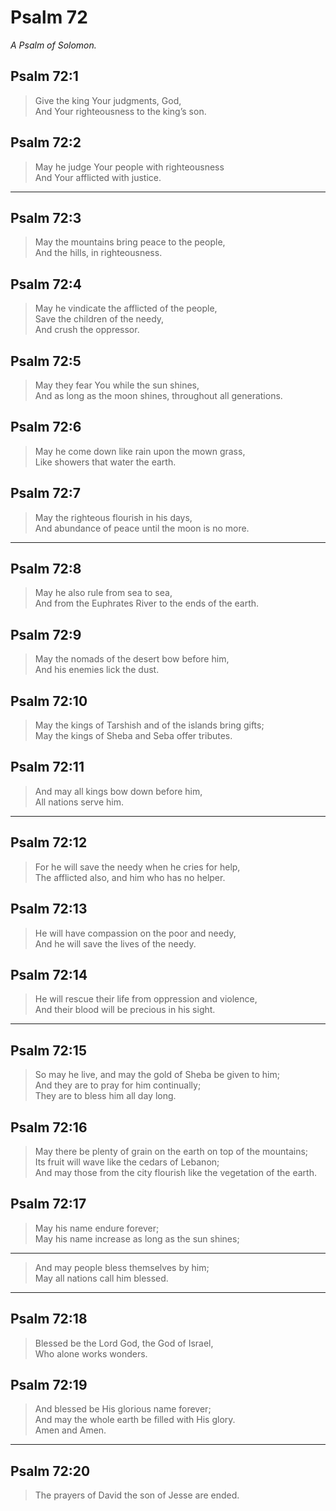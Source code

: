 # Psalm 72

_A Psalm of Solomon._

## Psalm 72:1

> Give the king Your judgments, God,  
> And Your righteousness to the king’s son.

## Psalm 72:2

> May he judge Your people with righteousness  
> And Your afflicted with justice.

---

## Psalm 72:3

> May the mountains bring peace to the people,  
> And the hills, in righteousness.

## Psalm 72:4

> May he vindicate the afflicted of the people,  
> Save the children of the needy,  
> And crush the oppressor.

## Psalm 72:5

> May they fear You while the sun shines,  
> And as long as the moon shines, throughout all generations.

## Psalm 72:6

> May he come down like rain upon the mown grass,  
> Like showers that water the earth.

## Psalm 72:7

> May the righteous flourish in his days,  
> And abundance of peace until the moon is no more.

---

## Psalm 72:8

> May he also rule from sea to sea,  
> And from the Euphrates River to the ends of the earth.

## Psalm 72:9

> May the nomads of the desert bow before him,  
> And his enemies lick the dust.

## Psalm 72:10

> May the kings of Tarshish and of the islands bring gifts;  
> May the kings of Sheba and Seba offer tributes.

## Psalm 72:11

> And may all kings bow down before him,  
> All nations serve him.

---

## Psalm 72:12

> For he will save the needy when he cries for help,  
> The afflicted also, and him who has no helper.

## Psalm 72:13

> He will have compassion on the poor and needy,  
> And he will save the lives of the needy.

## Psalm 72:14

> He will rescue their life from oppression and violence,  
> And their blood will be precious in his sight.

---

## Psalm 72:15

> So may he live, and may the gold of Sheba be given to him;  
> And they are to pray for him continually;  
> They are to bless him all day long.

## Psalm 72:16

> May there be plenty of grain on the earth on top of the mountains;  
> Its fruit will wave like the cedars of Lebanon;  
> And may those from the city flourish like the vegetation of the earth.

## Psalm 72:17

> May his name endure forever;  
> May his name increase as long as the sun shines;

---

> And may people bless themselves by him;  
> May all nations call him blessed.

---

## Psalm 72:18

> Blessed be the Lord God, the God of Israel,  
> Who alone works wonders.

## Psalm 72:19

> And blessed be His glorious name forever;  
> And may the whole earth be filled with His glory.  
> Amen and Amen.

---

## Psalm 72:20

> The prayers of David the son of Jesse are ended.
